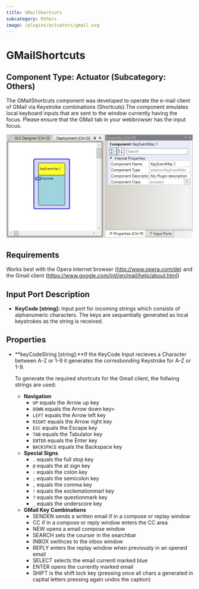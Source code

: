 ```yaml
---
title: GMailShortcuts
subcategory: Others
image: /plugins/actuators/gmail.svg
---
```


# GMailShortcuts

## Component Type: Actuator (Subcategory: Others)

The GMailShortcuts component was developed to operate the e-mail client of GMail via Keystroke combinations (Shortcuts).The component emulates local keyboard inputs that are sent to the window currently having the focus. Please ensure that the GMail tab in your webbrowser has the input focus.

![Screenshot: GMailShortcuts plugin](./img/gmailshortcuts.jpg "Screenshot: GMailShortcuts plugin")

## Requirements

Works best with the Opera internet browser (http://www.opera.com/de) and the Gmail client (https://www.google.com/intl/en/mail/help/about.html)

## Input Port Description

- **KeyCode \[string\]:** Input port for incoming strings which consists of alphanumeric characters. The keys are sequentially generated as local keystrokes as the string is received.

## Properties

- **keyCodeString \[string\]:**If the KeyCode Input recieves a Character between A-Z or 1-9 it generates the corresbonding Keystroke for A-Z or 1-9.

  To generate the required shortcuts for the Gmail client, the follwing strings are used:

  - **Navigation**
    - `UP` equals the Arrow up key
    - `DOWN` equals the Arrow down key<
    - `LEFT` equals the Arrow left key
    - `RIGHT` equals the Arrow right key
    - `ESC` equals the Escape key
    - `TAB` equals the Tabulator key
    - `ENTER` equals the Enter key
    - `BACKSPACE` equals the Backspace key
  - **Special Signs**
    - `.` equals the full stop key
    - `@` equals the at sign key
    - `:` equals the colon key
    - `;` equals the semicolon key
    - `,` equals the comma key
    - `!` equals the exclemationmarl key
    - `?` equals the questionmark key
    - `_`  equals the underscore key
  - **GMail Key Combinations**
    - SENDEN sends a written email if in a compose or replay window
    - CC if in a compose or reply window enters the CC area
    - NEW opens a email compose window
    - SEARCH sets the courser in the searchbar
    - INBOX swithces to the inbox window
    - REPLY enters the replay window when previously in an opened email
    - SELECT selects the email currentl marked blue
    - ENTER opens the currently marked email
    - SHIFT is the shift lock key (pressing once all chars a generated in capital letters pressing again undos the caption)
